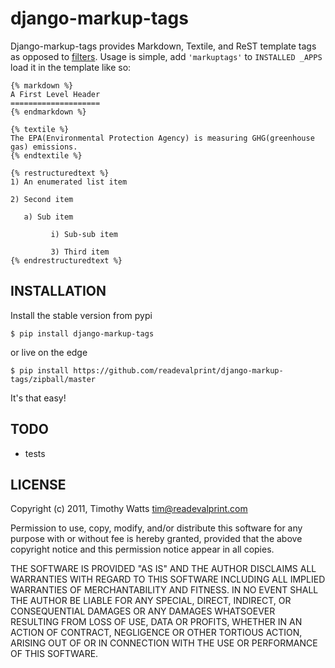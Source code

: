 django-markup-tags
==================

Django-markup-tags provides Markdown, Textile, and ReST template tags as
opposed to [filters](https://docs.djangoproject.com/en/dev/ref/contrib/markup/).
Usage is simple, add ``'markuptags'`` to ``INSTALLED _APPS`` load it in the
template like so:

    {% markdown %}
    A First Level Header
    ====================
    {% endmarkdown %}

    {% textile %}
    The EPA(Environmental Protection Agency) is measuring GHG(greenhouse gas) emissions.
    {% endtextile %}

    {% restructuredtext %}
    1) An enumerated list item

    2) Second item

       a) Sub item

             i) Sub-sub item

             3) Third item
    {% endrestructuredtext %}

INSTALLATION
------------
Install the stable version from pypi

`$ pip install django-markup-tags`

or live on the edge

`$ pip install https://github.com/readevalprint/django-markup-tags/zipball/master`

It's that easy!


TODO
----
* tests


LICENSE
-------

Copyright (c) 2011, Timothy Watts tim@readevalprint.com

Permission to use, copy, modify, and/or distribute this software for any
purpose with or without fee is hereby granted, provided that the above
copyright notice and this permission notice appear in all copies.

THE SOFTWARE IS PROVIDED "AS IS" AND THE AUTHOR DISCLAIMS ALL WARRANTIES
WITH REGARD TO THIS SOFTWARE INCLUDING ALL IMPLIED WARRANTIES OF
MERCHANTABILITY AND FITNESS. IN NO EVENT SHALL THE AUTHOR BE LIABLE FOR
ANY SPECIAL, DIRECT, INDIRECT, OR CONSEQUENTIAL DAMAGES OR ANY DAMAGES
WHATSOEVER RESULTING FROM LOSS OF USE, DATA OR PROFITS, WHETHER IN AN
ACTION OF CONTRACT, NEGLIGENCE OR OTHER TORTIOUS ACTION, ARISING OUT OF
OR IN CONNECTION WITH THE USE OR PERFORMANCE OF THIS SOFTWARE.
